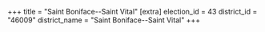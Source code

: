 +++
title = "Saint Boniface--Saint Vital"
[extra]
election_id = 43
district_id = "46009"
district_name = "Saint Boniface--Saint Vital"
+++

